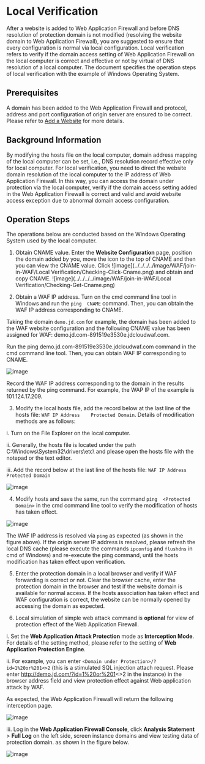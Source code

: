 # Local Verification

After a website is added to Web Application Firewall and before DNS resolution of protection domain is not modified (resolving the website domain to Web Application Firewall), you are suggested to ensure that every configuration is normal via local configuration. Local verification refers to verify if the domain access setting of Web Application Firewall on the local computer is correct and effective or not by virtual of DNS resolution of a local computer. The document specifies the operation steps of local verification with the example of Windows Operating System.

## Prerequisites

A domain has been added to the Web Application Firewall and protocol, address and port configuration of origin server are ensured to be correct. Please refer to [Add a Website](Step-1.md) for more details.

## Background Information

By modifying the hosts file on the local computer, domain address mapping of the local computer can be set, i.e., DNS resolution record effective only for local computer. For local verification, you need to direct the website domain resolution of the local computer to the IP address of Web Application Firewall. In this way, you can access the domain under protection via the local computer, verify if the domain access setting added in the Web Application Firewall is correct and valid and avoid website access exception due to abnormal domain access configuration. 

## Operation Steps

The operations below are conducted based on the Windows Operating System used by the local computer.

1. Obtain CNAME value. Enter the **Website Configuration** page, position the domain added by you, move the icon to the top of CNAME and then you can view the CNAME value. Click ![image](../../../../image/WAF/join-in-WAF/Local Verification/Checking-Click-Cname.png) and obtain and copy CNAME. ![image](../../../../image/WAF/join-in-WAF/Local Verification/Checking-Get-Cname.png)

2. Obtain a WAF IP address. Turn on the cmd command line tool in Windows and run the `ping  CNAME` command. Then, you can obtain the WAF IP address corresponding to CNAME.

Taking the domain `demo.jd.com` for example, the domain has been added to the WAF website configuration and the following CNAME value has been assigned for WAF: demo.jd.com-891519e3530e.jdcloudwaf.com.

Run the ping  demo.jd.com-891519e3530e.jdcloudwaf.com command in the cmd command line tool. Then, you can obtain WAF IP corresponding to CNAME.

![image](../../../../image/WAF/join-in-WAF/本地验证/Checking-Get-WAF_IP.png)

Record the WAF IP address corresponding to the domain in the results returned by the ping command. For example, the WAP IP of the example is 101.124.17.209.

3. Modify the local hosts file, add the record below at the last line of the hosts file: `WAF IP Address    Protected Domain`. Details of modification methods are as follows:

i. Turn on the File Explorer on the local computer.

ii. Generally, the hosts file is located under the path C:\Windows\System32\drivers\etc\ and please open the hosts file with the notepad or the text editor.

iii. Add the record below at the last line of the hosts file: `WAF IP Address Protected Domain`

![image](../../../../image/WAF/join-in-WAF/本地验证/Checking-Add-Hosts.png)

4. Modify hosts and save the same, run the command `ping  <Protected Domain>` in the cmd command line tool to verify the modification of hosts has taken effect.

![image](../../../../image/WAF/join-in-WAF/本地验证/Checking-Hosts-Modify.png) 

The WAF IP address is resolved via `ping` as expected (as shown in the figure above). If the origin server IP address is resolved, please refresh the local DNS cache (please execute the commands `ipconfig` and `flushdns` in cmd of Windows) and re-execute the ping command, until the hosts modification has taken effect upon verification.

5. Enter the protection domain in a local browser and verify if WAF forwarding is correct or not. Clear the browser cache, enter the protection domain in the browser and test if the website domain is available for normal access. If the hosts association has taken effect and WAF configuration is correct, the website can be normally opened by accessing the domain as expected.

6. Local simulation of simple web attack command is **optional** for view of protection effect of the Web Application Firewall.

  i.  Set the **Web Application Attack Protection** mode as **Interception Mode**. For details of the setting method, please refer to the setting of **Web Application Protection Engine**. 

  ii. For example, you can enter `<Domain under Protection>/?id=1%20or%201<>2` (this is a stimulated SQL injection attach request. Please enter http://demo.jd.com/?id=1%20or%201<>2 in the instance) in the browser address field and view protection effect against Web application attack by WAF.

As expected, the Web Application Firewall will return the following interception page.

![image](../../../../image/WAF/join-in-WAF/本地验证/Checking-WAF-Attack.png)

iii. Log in the **Web Application Firewall Console**, click **Analysis Statement** > **Full Log** on the left side, screen instance domains and view testing data of protection domain. as shown in the figure below.

![image](../../../../image/WAF/join-in-WAF/本地验证/Checking-Attack-Record.png)